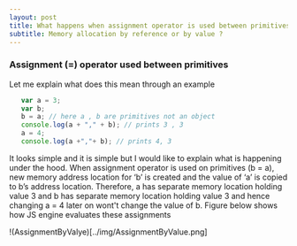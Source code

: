 ```yaml
---
layout: post
title: What happens when assignment operator is used between primitives and objects.
subtitle: Memory allocation by reference or by value ?
---
```


### Assignment (=) operator used between primitives
Let me explain what does this mean through an example

```javascript
   var a = 3;
   var b;
   b = a; // here a , b are primitives not an object
   console.log(a + "," + b); // prints 3 , 3
   a = 4;
   console.log(a +","+ b); // prints 4, 3
```
It looks simple and it is simple but I would like to explain what is happening under the hood. When assignment operator is used on primitives (b = a), new memory address location for ‘b’  is created and the  value of ‘a’  is copied to b’s address location. Therefore, a has separate memory location holding value 3 and b has separate memory location holding value 3 and hence changing a = 4 later on wont't change the value of b. Figure below shows how JS engine evaluates these assignments

!(AssignmentByValye)[../img/AssignmentByValue.png]
